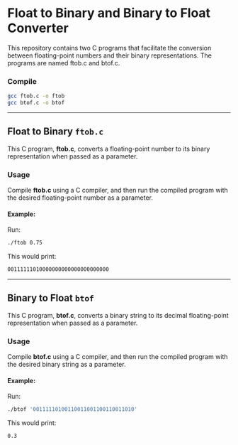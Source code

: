 # Float to Binary and Binary to Float Converter
This repository contains two C programs that facilitate the conversion between floating-point numbers and their binary representations. The programs are named ftob.c and btof.c.

### Compile
```bash
gcc ftob.c -o ftob
gcc btof.c -o btof
```

***

## Float to Binary `ftob.c`

This C program, **ftob.c**, converts a floating-point number to its binary representation when passed as a parameter.


### Usage

Compile **ftob.c** using a C compiler, and then run the compiled program with the desired floating-point number as a parameter.

#### Example:

Run:
```bash
./ftob 0.75
```

This would print:
```bash
00111111010000000000000000000000
```

***

## Binary to Float `btof`

This C program, **btof.c**, converts a binary string to its decimal floating-point representation when passed as a parameter.

### Usage

Compile **btof.c** using a C compiler, and then run the compiled program with the desired binary string as a parameter.

#### Example:

Run:
```bash
./btof '00111110100110011001100110011010'
```

This would print:
```bash
0.3
```

